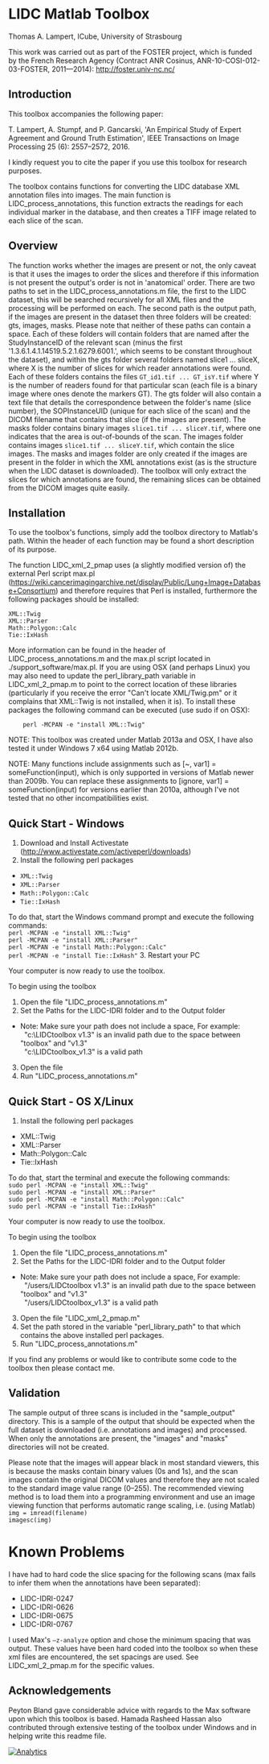 # LIDC Matlab Toolbox

Thomas A. Lampert, ICube, University of Strasbourg

This work was carried out as part of the FOSTER project, which is funded by the French Research Agency (Contract 
ANR Cosinus, ANR-10-COSI-012-03-FOSTER, 2011—2014): http://foster.univ-nc.nc/

## Introduction

This toolbox accompanies the following paper:

T. Lampert, A. Stumpf, and P. Gancarski, 'An Empirical Study of Expert Agreement and Ground Truth Estimation', IEEE Transactions on Image Processing 25 (6): 2557–2572, 2016.

I kindly request you to cite the paper if you use this toolbox for research purposes.



The toolbox contains functions for converting the LIDC database XML annotation files into images. The main 
function is LIDC_process_annotations, this function extracts the readings for each individual marker in the 
database, and then creates a TIFF image related to each slice of the scan.

## Overview


The function works whether the images are present or not, the only caveat is that it uses the images to order
the slices and therefore if this information is not present the output's order is not in 'anatomical' order.
There are two paths to set in the LIDC_process_annotations.m file, the first to the LIDC dataset, this will be
searched recursively for all XML files and the processing will be performed on each. The second path is the 
output path, if the images are present in the dataset then three folders will be created: gts, images, masks.
Please note that neither of these paths can contain a space. Each of these folders will contain folders that 
are named after the StudyInstanceID of the relevant scan (minus the first '1.3.6.1.4.1.14519.5.2.1.6279.6001.',
which seems to be constant throughout the dataset), and within the gts folder several folders named slice1 ... 
sliceX, where X is the number of slices for which reader annotations were found. Each of these folders contains 
the files `GT_id1.tif ... GT_isY.tif` where Y is the number of readers found for that particular scan (each file 
is a binary image where ones denote the markers GT). The gts folder will also contain a text file that details 
the correspondence between the folder's name (slice number), the SOPInstanceUID (unique for each slice of the 
scan) and the DICOM filename that contains that slice (if the images are present). The masks folder contains 
binary images `slice1.tif ... sliceY.tif`, where one indicates that the area is out-of-bounds of the scan. The 
images folder contains images `slice1.tif ... sliceY.tif`, which contain the slice images. The masks and images 
folder are only created if the images are present in the folder in which the XML annotations exist (as is the 
structure when the LIDC dataset is downloaded). The toolbox will only extract the slices for which annotations 
are found, the remaining slices can be obtained from the DICOM images quite easily.


## Installation

To use the toolbox's functions, simply add the toolbox directory to Matlab's path. Within the header of each 
function may be found a short description of its purpose.

The function LIDC_xml_2_pmap uses (a slightly modified version of) the external Perl script max.pl 
(https://wiki.cancerimagingarchive.net/display/Public/Lung+Image+Database+Consortium) and therefore requires 
that Perl is installed, furthermore the following packages should be installed:

	XML::Twig
	XML::Parser
	Math::Polygon::Calc
	Tie::IxHash

More information can be found in the header of LIDC_process_annotations.m and the max.pl script located in
./support_software/max.pl. If you are using OSX (and perhaps Linux) you may also need to update the 
perl_library_path variable in LIDC_xml_2_pmap.m to point to the correct location of these libraries 
(particularly if you receive the error "Can't locate XML/Twig.pm" or it complains that XML::Twig is not 
installed, when it is). To install these packages the following command can be executed (use sudo if on OSX):

        perl -MCPAN -e "install XML::Twig"

NOTE: This toolbox was created under Matlab 2013a and OSX, I have also tested it under Windows 7 x64 using
Matlab 2012b.

NOTE: Many functions include assignments such as [~, var1] = someFunction(input), which is only supported in
versions of Matlab newer than 2009b. You can replace these assignments to [ignore, var1] = someFunction(input)
for versions earlier than 2010a, although I've not tested that no other incompatibilities exist.


## Quick Start - Windows

1. Download and Install Activestate (http://www.activestate.com/activeperl/downloads)
2. Install the following perl packages
 * `XML::Twig`
 * `XML::Parser`
 * `Math::Polygon::Calc`
 * `Tie::IxHash`

 To do that, start the Windows command prompt and execute the following commands:
<br>`perl -MCPAN -e "install XML::Twig"`
<br>`perl -MCPAN -e "install XML::Parser"`
<br> `perl -MCPAN -e "install Math::Polygon::Calc"`
<br>`perl -MCPAN -e "install Tie::IxHash"`
3. Restart your PC

Your computer is now ready to use the toolbox.

To begin using the toolbox

1. Open the file "LIDC_process_annotations.m"
2. Set the Paths for the LIDC-IDRI folder and to the Output folder
 * Note: Make sure your path does not include a space, For example:
<br>&nbsp;&nbsp;"c:\LIDCtoolbox v1.3" is an invalid path due to the space between "toolbox" and "v1.3"
<br>&nbsp;&nbsp;"c:\LIDCtoolbox_v1.3" is a valid path
3. Open the file 
4. Run "LIDC_process_annotations.m"


## Quick Start - OS X/Linux

1. Install the following perl packages
 * XML::Twig
 * XML::Parser
 * Math::Polygon::Calc
 * Tie::IxHash

 To do that, start the terminal and execute the following commands:
 <br>`sudo perl -MCPAN -e "install XML::Twig"`
 <br>`sudo perl -MCPAN -e "install XML::Parser"`
 <br>`sudo perl -MCPAN -e "install Math::Polygon::Calc"`
 <br>`sudo perl -MCPAN -e "install Tie::IxHash"`

Your computer is now ready to use the toolbox.

To begin using the toolbox

1. Open the file "LIDC_process_annotations.m"
2. Set the Paths for the LIDC-IDRI folder and to the Output folder
 * Note: Make sure your path does not include a space, For example:
<br>&nbsp;&nbsp;"/users/LIDCtoolbox v1.3" is an invalid path due to the space between "toolbox" and "v1.3"
<br>&nbsp;&nbsp;"/users/LIDCtoolbox_v1.3" is a valid path
3. Open the file "LIDC_xml_2_pmap.m"
4. Set the path stored in the variable "perl_library_path" to that which contains the above installed 
   perl packages.
5. Run "LIDC_process_annotations.m"

If you find any problems or would like to contribute some code to the toolbox then please contact me.


## Validation

The sample output of three scans is included in the "sample_output" directory. This is a sample of the output that should be expected when the full dataset is downloaded (i.e. annotations and images) and processed. When only the annotations are present, the "images" and "masks" directories will not be created.

Please note that the images will appear black in most standard viewers, this is because the masks contain binary values (0s and 1s), and the scan images contain the original DICOM values and therefore they are not scaled to the standard image value range (0–255). The recommended viewing method is to load them into a programming environment and use an image viewing function that performs automatic range scaling, i.e. (using Matlab)
<br>`img = imread(filename)`
<br>`imagesc(img)`


# Known Problems

I have had to hard code the slice spacing for the following scans (max fails to infer them when the annotations have been separated):
 * LIDC-IDRI-0247
 * LIDC-IDRI-0626
 * LIDC-IDRI-0675
 * LIDC-IDRI-0767

I used Max's `—z-analyze` option and chose the minimum spacing that was output. These values have been hard coded into the toolbox so when these xml files are encountered, the set spacings are used. See LIDC_xml_2_pmap.m for the specific values.


## Acknowledgements

Peyton Bland gave considerable advice with regards to the Max software upon which this toolbox is based.
Hamada Rasheed Hassan also contributed through extensive testing of the toolbox under Windows and in helping write this readme file.

[![Analytics](https://ga-beacon.appspot.com/UA-112264682-1/welcome-page?pixel)](https://github.com/igrigorik/ga-beacon)
